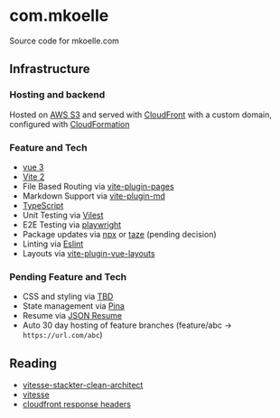 # com.mkoelle

Source code for mkoelle.com

## Infrastructure

### Hosting and backend

Hosted on [AWS S3](https://aws.amazon.com/s3) and served with [CloudFront](https://aws.amazon.com/cloudfront) with a custom domain, configured with [CloudFormation](https://aws.amazon.com/cloudformation)

### Feature and Tech

- [vue 3](https://vuejs.org)
- [Vite 2](https://vitejs.dev)
- File Based Routing via [vite-plugin-pages](https://github.com/hannoeru/vite-plugin-pages)
- Markdown Support via [vite-plugin-md](https://github.com/antfu/vite-plugin-md)
- [TypeScript](https://www.typescriptlang.org)
- Unit Testing via [Vilest](https://vitest.dev)
- E2E Testing via [playwright](https://playwright.dev)
- Package updates via [npx](https://github.com/raineorshine/npm-check-updates) or [taze](https://github.com/antfu/taze) (pending decision)
- Linting via [Eslint](https://eslint.org)
- Layouts via [vite-plugin-vue-layouts](https://github.com/johncampionjr/vite-plugin-vue-layouts)

### Pending Feature and Tech

- CSS and styling via [TBD](#)
- State management via [Pina](https://pinia.vuejs.org)
- Resume via [JSON Resume](https://jsonresume.org/)
- Auto 30 day hosting of feature branches (feature/abc -> `https://url.com/abc`)

## Reading

- [vitesse-stackter-clean-architect](https://github.com/shamscorner/vitesse-stackter-clean-architect)
- [vitesse](https://github.com/antfu/vitesse)
- [cloudfront response headers](https://aws.amazon.com/blogs/networking-and-content-delivery/amazon-cloudfront-introduces-response-headers-policies/)
